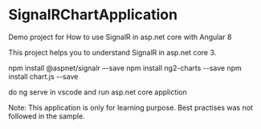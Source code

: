 # SignalRChartApplication
Demo project for How to use SignalR in asp.net core with Angular 8

This project helps you to understand SignalR in asp.net core 3.

npm install @aspnet/signalr –-save npm install ng2-charts --save npm install chart.js --save

do ng serve in vscode and run asp.net core appliction

Note: This application is only for learning purpose. Best practises was not followed in the sample.
